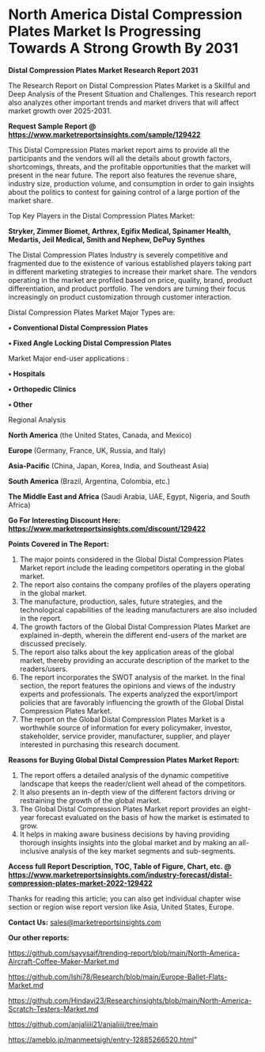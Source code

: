 # North America Distal Compression Plates Market Is Progressing Towards A Strong Growth By 2031

<strong>Distal Compression Plates Market Research Report 2031</strong>

The Research Report on Distal Compression Plates Market is a Skillful and Deep Analysis of the Present Situation and Challenges. This research report also analyzes other important trends and market drivers that will affect market growth over 2025-2031.

<strong>Request Sample Report @ <a href=https://www.marketreportsinsights.com/sample/129422>https://www.marketreportsinsights.com/sample/129422</a></strong>

This Distal Compression Plates market report aims to provide all the participants and the vendors will all the details about growth factors, shortcomings, threats, and the profitable opportunities that the market will present in the near future. The report also features the revenue share, industry size, production volume, and consumption in order to gain insights about the politics to contest for gaining control of a large portion of the market share.

Top Key Players in the Distal Compression Plates Market:

<strong>Stryker, Zimmer Biomet, Arthrex, Egifix Medical, Spinamer Health, Medartis, Jeil Medical, Smith and Nephew, DePuy Synthes</strong>

The Distal Compression Plates Industry is severely competitive and fragmented due to the existence of various established players taking part in different marketing strategies to increase their market share. The vendors operating in the market are profiled based on price, quality, brand, product differentiation, and product portfolio. The vendors are turning their focus increasingly on product customization through customer interaction.

Distal Compression Plates Market Major Types are:

<strong>• Conventional Distal Compression Plates

• Fixed Angle Locking Distal Compression Plates</strong>

Market Major end-user applications :

<strong>• Hospitals

• Orthopedic Clinics

• Other</strong>

Regional Analysis

</u><strong><b>North America</b></strong> (the United States, Canada, and Mexico)

<strong><b>Europe </b></strong>(Germany, France, UK, Russia, and Italy)

<strong><b>Asia-Pacific</b></strong> (China, Japan, Korea, India, and Southeast Asia)

<strong><b>South America</b></strong> (Brazil, Argentina, Colombia, etc.)

<strong><b>The Middle East and Africa</b></strong> (Saudi Arabia, UAE, Egypt, Nigeria, and South Africa)

<strong>Go For Interesting Discount Here: <a href=https://www.marketreportsinsights.com/discount/129422>https://www.marketreportsinsights.com/discount/129422</a></strong>

<strong>Points Covered in The Report:</strong>
<ol>
  <li>The major points considered in the Global Distal Compression Plates Market report include the leading competitors operating in the global market.</li>
  <li>The report also contains the company profiles of the players operating in the global market.</li>
  <li>The manufacture, production, sales, future strategies, and the technological capabilities of the leading manufacturers are also included in the report.</li>
  <li>The growth factors of the Global Distal Compression Plates Market are explained in-depth, wherein the different end-users of the market are discussed precisely.</li>
  <li>The report also talks about the key application areas of the global market, thereby providing an accurate description of the market to the readers/users.</li>
  <li>The report incorporates the SWOT analysis of the market. In the final section, the report features the opinions and views of the industry experts and professionals. The experts analyzed the export/import policies that are favorably influencing the growth of the Global Distal Compression Plates Market.</li>
  <li>The report on the Global Distal Compression Plates Market is a worthwhile source of information for every policymaker, investor, stakeholder, service provider, manufacturer, supplier, and player interested in purchasing this research document.</li>
</ol>
<strong>Reasons for Buying Global Distal Compression Plates Market Report:</strong>

<ol>
  <li>The report offers a detailed analysis of the dynamic competitive landscape that keeps the reader/client well ahead of the competitors.</li>
  <li>It also presents an in-depth view of the different factors driving or restraining the growth of the global market.</li>
  <li>The Global Distal Compression Plates Market report provides an eight-year forecast evaluated on the basis of how the market is estimated to grow.</li>
  <li>It helps in making aware business decisions by having providing thorough insights insights into the global market and by making an all-inclusive analysis of the key market segments and sub-segments.</li>
</ol>
<strong>Access full Report Description, TOC, Table of Figure, Chart, etc. @ <a href=https://www.marketreportsinsights.com/industry-forecast/distal-compression-plates-market-2022-129422>https://www.marketreportsinsights.com/industry-forecast/distal-compression-plates-market-2022-129422</a></strong>


Thanks for reading this article; you can also get individual chapter wise section or region wise report version like Asia, United States, Europe.

<strong>Contact Us:</strong>
sales@marketreportsinsights.com

<strong>Our other reports:</strong>

<a href=https://github.com/sayysaif/trending-report/blob/main/North-America-Aircraft-Coffee-Maker-Market.md>https://github.com/sayysaif/trending-report/blob/main/North-America-Aircraft-Coffee-Maker-Market.md</a>

<a href=https://github.com/Ishi78/Research/blob/main/Europe-Ballet-Flats-Market.md>https://github.com/Ishi78/Research/blob/main/Europe-Ballet-Flats-Market.md</a>

<a href=https://github.com/Hindavi23/Researchinsights/blob/main/North-America-Scratch-Testers-Market.md>https://github.com/Hindavi23/Researchinsights/blob/main/North-America-Scratch-Testers-Market.md</a>

<a href=https://github.com/anjaliiii21/anjaliiii/tree/main>https://github.com/anjaliiii21/anjaliiii/tree/main</a>

<a href=https://ameblo.jp/manmeetsigh/entry-12885266520.html>https://ameblo.jp/manmeetsigh/entry-12885266520.html</a>"

